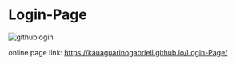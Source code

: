 # Login-Page
![githublogin](https://user-images.githubusercontent.com/111528352/207406139-6e1495a7-3c31-44a1-b2ef-d6ef04ee7bba.png)

online page link: https://kauaguarinogabriell.github.io/Login-Page/
